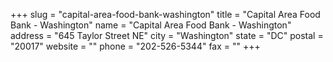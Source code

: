 +++
slug = "capital-area-food-bank-washington"
title = "Capital Area Food Bank - Washington"
name = "Capital Area Food Bank - Washington"
address = "645 Taylor Street NE"
city = "Washington"
state = "DC"
postal = "20017"
website = ""
phone = "202-526-5344"
fax = ""
+++
